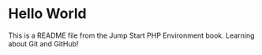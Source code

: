 # Hello World

This is a README file from the Jump Start PHP Environment book.
Learning about Git and GitHub!

